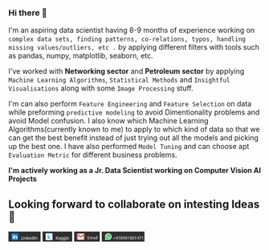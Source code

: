 ### Hi there 👋

I'm an aspiring data scientist having 8-9 months of experience working on `complex data sets, finding patterns, co-relations, typos, handling missing values/outliers, etc .` by applying different filters with 
tools such as pandas, numpy, matplotlib, seaborn, etc.

I've worked with **Networking sector** and **Petroleum sector** by applying `Machine Learning Algorithms`, `Statistical Methods` and `Insightful Visualisations` along with some `Image Processing` stuff.

I'm can also perform `Feature Engineering` and `Feature Selection` on data while preforming `predictive modeling` to avoid Dimentionality problems and avoid Model confusion. I also know which Machine Learning Algorithms(currently known to me) to apply to which kind of data so that we can get the best benefit instead of just trying out all the models and picking up the best one. I have also performed `Model Tuning` and can choose apt `Evaluation Metric` for different business problems.

**I'm actively working as a Jr. Data Scientist working on Computer Vision AI Projects**
## Looking forward to collaborate on intesting Ideas 🤩
[<img src='./linkedin.png' height=20/>](https://www.linkedin.com/in/parthlathiya42) [<img src='./kaggle.png' height=20/>](https://www.kaggle.com/parthlathiya42) [<img src='./mail.png' height=20/>](plathiya2611@gmail.com) [<img src='./whatsapp.png' height=20/>]()
